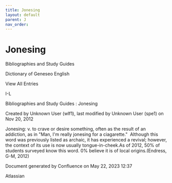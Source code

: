 ```yaml
---
title: Jonesing
layout: default
parent: J
nav_order:
---
```


# Jonesing

Bibliographies and Study Guides

Dictionary of Geneseo English

View All Entries

I-L

Bibliographies and Study Guides : Jonesing

Created by  Unknown User (wlf1), last modified by  Unknown User (spe1) on Nov 20, 2012

Jonesing: v. to crave or desire something, often as the result of an addiction, as in &quot;Man, I'm really jonesing for a ciagarette.&quot;  Although this word was previously listed as archaic, it has experienced a revival; however, the context of its use is now usually tongue-in-cheek.As of 2012, 50% of students surveyed know this word. 0% believe it is of local origins.(Endress, G-M, 2012)

Document generated by Confluence on May 22, 2023 12:37

Atlassian
